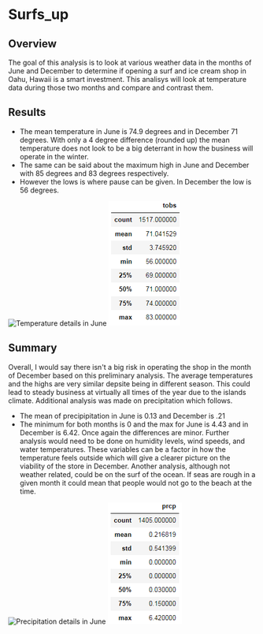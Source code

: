 # Surfs_up
## Overview
The goal of this analysis is to look at various weather data in the months of June and December to determine if opening a surf and ice cream shop in Oahu, Hawaii is a smart investment. This analisys will look at temperature data during those two months and compare and contrast them.
## Results
- The mean temperature in June is 74.9 degrees and in December 71 degrees. With only a 4 degree difference (rounded up) the mean temperature does not look to be a big deterrant in how the business will operate in the winter.
- The same can be said about the maximum high in June and December with 85 degrees and 83 degrees respectively.
- However the lows is where pause can be given. In December the low is 56 degrees.

![Temperature details in June](Resources/JuneTemp.png)
![Temperature details in December](Resources/DecemberTemp.png)

## Summary
Overall, I would say there isn't a big risk in operating the shop in the month of December based on this preliminary analysis. The average temperatures and the highs are very similar depsite being in different season. This could lead to steady business at virtually all times of the year due to the islands climate. Additional analysis was made on precipitation which follows.
- The mean of precipipitation in June is 0.13 and December is .21
- The minimum for both months is 0 and the max for June is 4.43 and in December is 6.42.
Once again the differences are minor. Further analysis would need to be done on humidity levels, wind speeds, and water temperatures. These variables can be a factor in how the temperature feels outside which will give a clearer picture on the viability of the store in December. Another analysis, although not weather related, could be on the surf of the ocean. If seas are rough in a given month it could mean that people would not go to the beach at the time.

![Precipitation details in June](Resources/JunePrecip.png)
![Precipitation details in December](Resources/DecemberPrecip.png)
